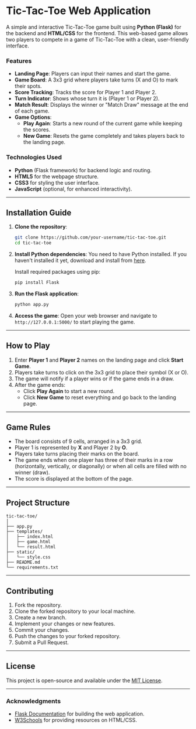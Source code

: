 # Tic-Tac-Toe Web Application

A simple and interactive Tic-Tac-Toe game built using **Python (Flask)** for the backend and **HTML/CSS** for the frontend. This web-based game allows two players to compete in a game of Tic-Tac-Toe with a clean, user-friendly interface.

### **Features**
- **Landing Page**: Players can input their names and start the game.
- **Game Board**: A 3x3 grid where players take turns (X and O) to mark their spots.
- **Score Tracking**: Tracks the score for Player 1 and Player 2.
- **Turn Indicator**: Shows whose turn it is (Player 1 or Player 2).
- **Match Result**: Displays the winner or "Match Draw" message at the end of each game.
- **Game Options**:
  - **Play Again**: Starts a new round of the current game while keeping the scores.
  - **New Game**: Resets the game completely and takes players back to the landing page.

### **Technologies Used**
- **Python** (Flask framework) for backend logic and routing.
- **HTML5** for the webpage structure.
- **CSS3** for styling the user interface.
- **JavaScript** (optional, for enhanced interactivity).

---

## **Installation Guide**

1. **Clone the repository**:
   ```bash
   git clone https://github.com/your-username/tic-tac-toe.git
   cd tic-tac-toe
   ```

2. **Install Python dependencies**:
   You need to have Python installed. If you haven't installed it yet, download and install from [here](https://www.python.org/downloads/).

   Install required packages using pip:
   ```bash
   pip install Flask
   ```

3. **Run the Flask application**:
   ```bash
   python app.py
   ```

4. **Access the game**:
   Open your web browser and navigate to `http://127.0.0.1:5000/` to start playing the game.

---

## **How to Play**

1. Enter **Player 1** and **Player 2** names on the landing page and click **Start Game**.
2. Players take turns to click on the 3x3 grid to place their symbol (X or O).
3. The game will notify if a player wins or if the game ends in a draw.
4. After the game ends:
   - Click **Play Again** to start a new round.
   - Click **New Game** to reset everything and go back to the landing page.

---

## **Game Rules**
- The board consists of 9 cells, arranged in a 3x3 grid.
- Player 1 is represented by **X** and Player 2 by **O**.
- Players take turns placing their marks on the board.
- The game ends when one player has three of their marks in a row (horizontally, vertically, or diagonally) or when all cells are filled with no winner (draw).
- The score is displayed at the bottom of the page.

---

## **Project Structure**
```
tic-tac-toe/
│
├── app.py               
├── templates/           
│   ├── index.html       
│   ├── game.html        
│   └── result.html      
├── static/              
│   └── style.css        
├── README.md            
└── requirements.txt     
```

---

## **Contributing**

1. Fork the repository.
2. Clone the forked repository to your local machine.
3. Create a new branch.
4. Implement your changes or new features.
5. Commit your changes.
6. Push the changes to your forked repository.
7. Submit a Pull Request.

---

## **License**

This project is open-source and available under the [MIT License](LICENSE).

---

### **Acknowledgments**
- [Flask Documentation](https://flask.palletsprojects.com/) for building the web application.
- [W3Schools](https://www.w3schools.com/) for providing resources on HTML/CSS.
